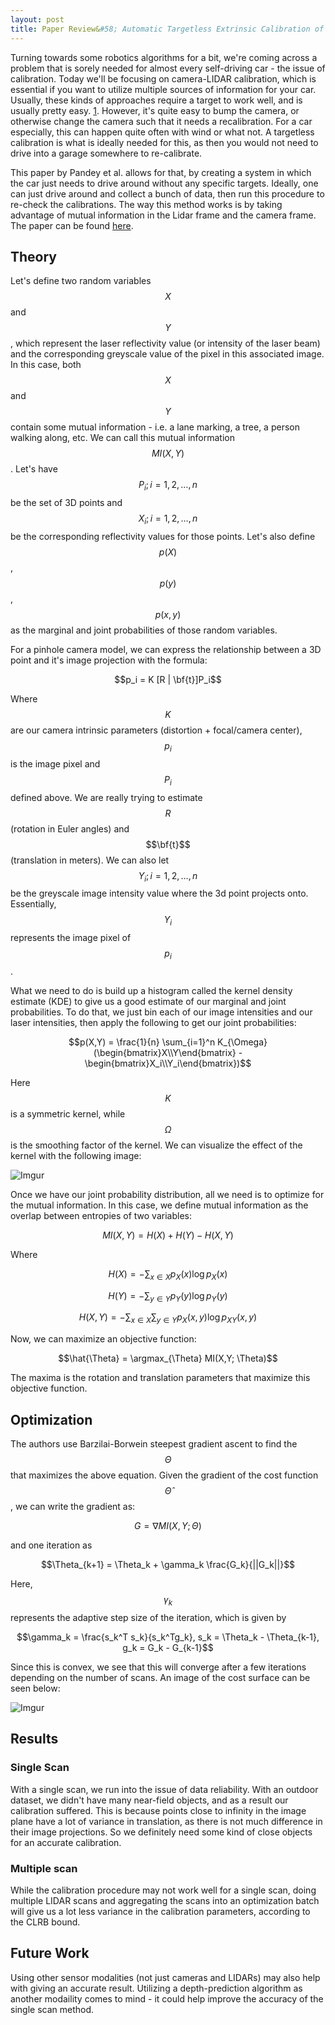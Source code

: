 ```yaml
---
layout: post
title: Paper Review&#58; Automatic Targetless Extrinsic Calibration of a 3D Lidar and Camera by Maximizing Mutual Information
---
```


$$\DeclareMathOperator*{\argmax}{arg\,max}$$

Turning towards some robotics algorithms for a bit, we're coming across a problem that is sorely needed for almost every self-driving car - the issue of calibration. Today we'll be focusing on camera-LIDAR calibration, which is essential if you want to utilize multiple sources of information for your car. Usually, these kinds of approaches require a target to work well, and is usually pretty easy. [1](https://www.ri.cmu.edu/pub_files/2012/10/alismail_3dimpvt_2012.pdf). However, it's quite easy to bump the camera, or otherwise change the camera such that it needs a recalibration. For a car especially, this can happen quite often with wind or what not. A targetless calibration is what is ideally needed for this, as then you would not need to drive into a garage somewhere to re-calibrate.

This paper by Pandey et al. allows for that, by creating a system in which the car just needs to drive around without any specific targets. Ideally, one can just drive around and collect a bunch of data, then run this procedure to re-check the calibrations. The way this method works is by taking advantage of mutual information in the Lidar frame and the camera frame. The paper can be found [here](http://robots.engin.umich.edu/publications/gpandey-2012a.pdf).

## Theory

Let's define two random variables $$X$$ and $$Y$$, which represent the laser reflectivity value (or intensity of the laser beam) and the corresponding greyscale value of the pixel in this associated image. In this case, both $$X$$ and $$Y$$ contain some mutual information - i.e. a lane marking, a tree, a person walking along, etc. We can call this mutual information $$MI(X,Y)$$. Let's have $${P_i; i = 1,2,\dots,n}$$ be the set of 3D points and $${X_i; i = 1,2,\dots,n}$$ be the corresponding reflectivity values for those points. Let's also define $$p(X)$$, $$p(y)$$, $$p(x,y)$$ as the marginal and joint probabilities of those random variables.

For a pinhole camera model, we can express the relationship between a 3D point and it's image projection with the formula:

$$p_i = K [R | \bf{t}]P_i$$

Where $$K$$ are our camera intrinsic parameters (distortion + focal/camera center), $$p_i$$ is the image pixel and $$P_i$$ defined above. We are really trying to estimate $$R$$ (rotation in Euler angles) and $$\bf{t}$$ (translation in meters). We can also let $${Y_i; i = 1,2,\dots,n}$$ be the greyscale image intensity value where the 3d point projects onto. Essentially, $$Y_i$$ represents the image pixel of $$p_i$$.

What we need to do is build up a histogram called the kernel density estimate (KDE) to give us a good estimate of our marginal and joint probabilities. To do that, we just bin each of our image intensities and our laser intensities, then apply the following to get our joint probabilities:

$$p(X,Y) = \frac{1}{n} \sum_{i=1}^n K_{\Omega} (\begin{bmatrix}X\\Y\end{bmatrix} - \begin{bmatrix}X_i\\Y_i\end{bmatrix})$$

Here $$K$$ is a symmetric kernel, while $$\Omega$$ is the smoothing factor of the kernel. We can visualize the effect of the kernel with the following image:

![Imgur](https://i.imgur.com/tXxdIQr.png)

Once we have our joint probability distribution, all we need is to optimize for the mutual information. In this case, we define mutual information as the overlap between entropies of two variables:

$$MI(X,Y) = H(X) + H(Y) - H(X,Y)$$

Where

$$H(X) = -\sum_{x \in X} p_X(x)\log p_X(x)$$

$$H(Y) = -\sum_{y \in Y} p_Y(y)\log p_Y(y)$$

$$H(X,Y) = -\sum_{x \in X}\sum_{y \in Y} p_X(x,y)\log p_{XY}(x,y)$$

Now, we can maximize an objective function:

$$\hat{\Theta} = \argmax_{\Theta} MI(X,Y; \Theta)$$

The maxima is the rotation and translation parameters that maximize this objective function.

## Optimization

The authors use Barzilai-Borwein steepest gradient ascent to find the $$\Theta$$ that maximizes the above equation. Given the gradient of the cost function $$\hat{\Theta}$$, we can write the gradient as:

$$G = \nabla MI(X,Y; \Theta)$$

and one iteration as

$$\Theta_{k+1} = \Theta_k + \gamma_k \frac{G_k}{||G_k||}$$

Here, $$\gamma_k$$ represents the adaptive step size of the iteration, which is given by

$$\gamma_k = \frac{s_k^T s_k}{s_k^Tg_k}, s_k = \Theta_k - \Theta_{k-1}, g_k = G_k - G_{k-1}$$

Since this is convex, we see that this will converge after a few iterations depending on the number of scans. An image of the cost surface can be seen below:

![Imgur](https://i.imgur.com/xWTMq33.png)

## Results

### Single Scan

With a single scan, we run into the issue of data reliability. With an outdoor dataset, we didn't have many near-field objects, and as a result our calibration suffered. This is because points close to infinity in the image plane have a lot of variance in translation, as there is not much difference in their image projections. So we definitely need some kind of close objects for an accurate calibration.

### Multiple scan

While the calibration procedure may not work well for a single scan, doing multiple LIDAR scans and aggregating the scans into an optimization batch will give us a lot less variance in the calibration parameters, according to the CLRB bound.

## Future Work

Using other sensor modalities (not just cameras and LIDARs) may also help with giving an accurate result. Utilizing a depth-prediction algorithm as another modaility comes to mind - it could help improve the accuracy of the single scan method.
